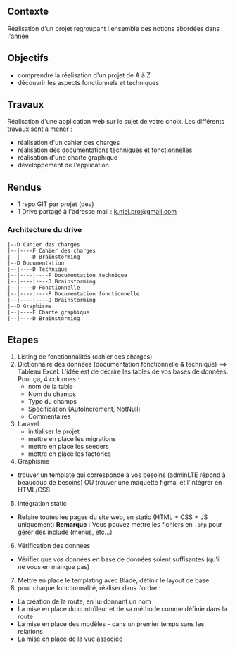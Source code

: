 ## Contexte

Réalisation d'un projet regroupant l'ensemble des notions abordées dans l'année

## Objectifs

- comprendre la réalisation d'un projet de A à Z
- découvrir les aspects fonctionnels et techniques

## Travaux

Réalisation d'une application web sur le sujet de votre choix. Les différents travaux sont à mener : 

- réalisation d'un cahier des charges
- réalisation des documentations techniques et fonctionnelles
- réalisation d'une charte graphique
- développement de l'application

## Rendus

- 1 repo GIT par projet (dev)
- 1 Drive partagé à l'adresse mail : k.niel.pro@gmail.com

### Architecture du drive

```
|--D Cahier des charges
|--|----F Cahier des charges
|--|----D Brainstorming
|--D Documentation
|--|----D Technique
|--|----|----F Documentation technique
|--|----|----D Brainstorming
|--|----D Fonctionnelle
|--|----|----F Documentation fonctionnelle
|--|----|----D Brainstorming
|--D Graphisme
|--|----F Charte graphique
|--|----D Brainstorming
```

## Etapes

1. Listing de fonctionnalités (cahier des charges)
2. Dictionnaire des données (documentation fonctionnelle & technique)
  ==> Tableau Excel. L'idée est de décrire les tables de vos bases de données. Pour ça, 4 colonnes : 
    - nom de la table
    - Nom du champs
    - Type du champs
    - Spécification (AutoIncrement, NotNull)
    - Commentaires
3. Laravel
   - initialiser le projet
   - mettre en place les migrations
   - mettre en place les seeders
   - mettre en place les factories
4. Graphisme
  - trouver un template qui corresponde à vos besoins (adminLTE répond à beaucoup de besoins) OU trouver une maquette figma, et l'intégrer en HTML/CSS
5. Intégration static
  - Refaire toutes les pages du site web, en static (HTML + CSS + JS uniquement)
  __Remarque__ : Vous pouvez mettre les fichiers en ```.php``` pour gérer des include (menus, etc...)
6. Vérification des données
  - Vérifier que vos données en base de données soient suffisantes (qu'il ne vous en manque pas)
7. Mettre en place le templating avec Blade, définir le layout de base
8. pour chaque fonctionnalité, réaliser dans l'ordre : 
  - La création de la route, en lui donnant un nom
  - La mise en place du contrôleur et de sa méthode comme définie dans la route
  - La mise en place des modèles - dans un premier temps sans les relations
  - La mise en place de la vue associée

